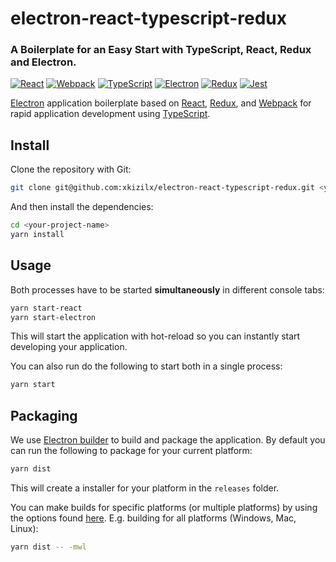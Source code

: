 # electron-react-typescript-redux

### A Boilerplate for an Easy Start with TypeScript, React, Redux and Electron.

[![React](docs/img/react.png)](https://reactjs.org/)
[![Webpack](docs/img/webpack.png)](https://webpack.js.org/)
[![TypeScript](docs/img/ts.png)](https://www.typescriptlang.org/)
[![Electron](docs/img/electron.png)](https://electronjs.org/)
[![Redux](docs/img/redux.png)](https://redux.js.org/)
[![Jest](docs/img/jest.png)](https://facebook.github.io/jest/)

[Electron](https://electronjs.org/) application boilerplate based on [React](https://reactjs.org/), [Redux](https://redux.js.org/), and [Webpack](https://webpack.js.org/) for rapid application development using [TypeScript](https://www.typescriptlang.org/).

## Install
Clone the repository with Git:

```bash
git clone git@github.com:xkizilx/electron-react-typescript-redux.git <your-project-name>
```

And then install the dependencies:

```bash
cd <your-project-name>
yarn install
```

## Usage
Both processes have to be started **simultaneously** in different console tabs:

```bash
yarn start-react
yarn start-electron
```

This will start the application with hot-reload so you can instantly start developing your application.

You can also run do the following to start both in a single process:

```bash
yarn start
```

## Packaging
We use [Electron builder](https://www.electron.build/) to build and package the application. By default you can run the following to package for your current platform:

```bash
yarn dist
```

This will create a installer for your platform in the `releases` folder.

You can make builds for specific platforms (or multiple platforms) by using the options found [here](https://www.electron.build/cli). E.g. building for all platforms (Windows, Mac, Linux):

```bash
yarn dist -- -mwl
```
